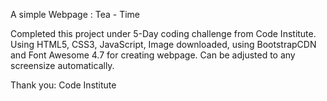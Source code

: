 A simple Webpage : Tea - Time

Completed this project under 5-Day coding challenge from Code Institute. 
Using HTML5, CSS3, JavaScript, Image downloaded, using BootstrapCDN and Font Awesome 4.7 for creating webpage.
Can be adjusted to any screensize automatically.

Thank you: Code Institute
